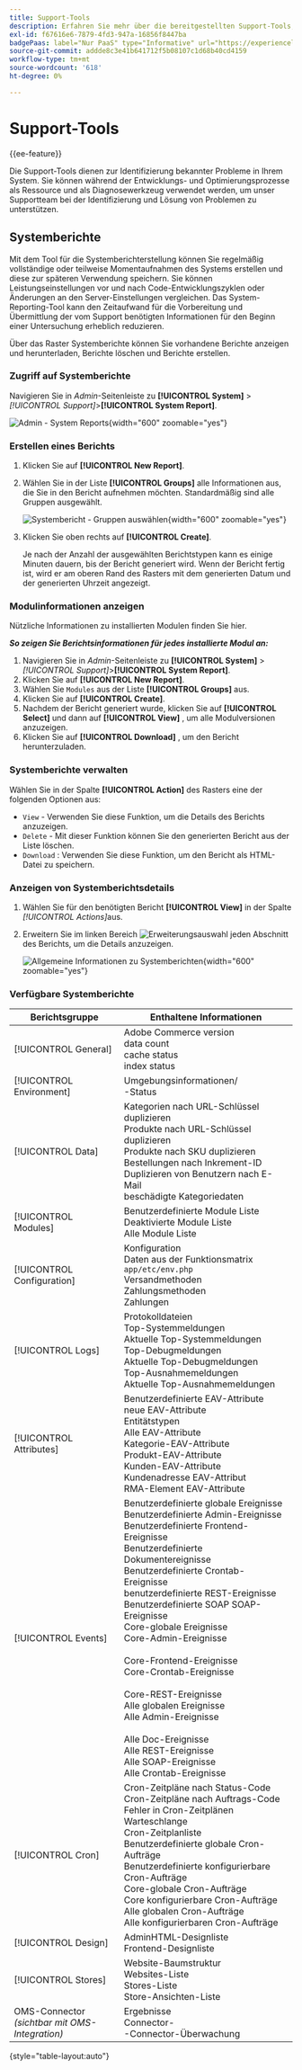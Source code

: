 ```yaml
---
title: Support-Tools
description: Erfahren Sie mehr über die bereitgestellten Support-Tools, mit denen Sie Probleme in Ihrem System identifizieren können.
exl-id: f67616e6-7879-4fd3-947a-16856f8447ba
badgePaas: label="Nur PaaS" type="Informative" url="https://experienceleague.adobe.com/de/docs/commerce/user-guides/product-solutions" tooltip="Gilt nur für Adobe Commerce in Cloud-Projekten (von Adobe verwaltete PaaS-Infrastruktur) und lokale Projekte."
source-git-commit: addde8c3e41b641712f5b08107c1d68b40cd4159
workflow-type: tm+mt
source-wordcount: '618'
ht-degree: 0%

---
```


# Support-Tools

{{ee-feature}}

Die Support-Tools dienen zur Identifizierung bekannter Probleme in Ihrem System. Sie können während der Entwicklungs- und Optimierungsprozesse als Ressource und als Diagnosewerkzeug verwendet werden, um unser Supportteam bei der Identifizierung und Lösung von Problemen zu unterstützen.

## Systemberichte

Mit dem Tool für die Systemberichterstellung können Sie regelmäßig vollständige oder teilweise Momentaufnahmen des Systems erstellen und diese zur späteren Verwendung speichern. Sie können Leistungseinstellungen vor und nach Code-Entwicklungszyklen oder Änderungen an den Server-Einstellungen vergleichen. Das System-Reporting-Tool kann den Zeitaufwand für die Vorbereitung und Übermittlung der vom Support benötigten Informationen für den Beginn einer Untersuchung erheblich reduzieren.

Über das Raster Systemberichte können Sie vorhandene Berichte anzeigen und herunterladen, Berichte löschen und Berichte erstellen.

### Zugriff auf Systemberichte

Navigieren Sie in _Admin_-Seitenleiste zu **[!UICONTROL System]** > _[!UICONTROL Support]_>**[!UICONTROL System Report]**.

![Admin - System Reports](./assets/reports.png){width="600" zoomable="yes"}

### Erstellen eines Berichts

1. Klicken Sie auf **[!UICONTROL New Report]**.

1. Wählen Sie in der Liste **[!UICONTROL Groups]** alle Informationen aus, die Sie in den Bericht aufnehmen möchten. Standardmäßig sind alle Gruppen ausgewählt.

   ![Systembericht - Gruppen auswählen](./assets/report-create.png){width="600" zoomable="yes"}

1. Klicken Sie oben rechts auf **[!UICONTROL Create]**.

   Je nach der Anzahl der ausgewählten Berichtstypen kann es einige Minuten dauern, bis der Bericht generiert wird. Wenn der Bericht fertig ist, wird er am oberen Rand des Rasters mit dem generierten Datum und der generierten Uhrzeit angezeigt.

### Modulinformationen anzeigen

Nützliche Informationen zu installierten Modulen finden Sie hier.

**_So zeigen Sie Berichtsinformationen für jedes installierte Modul an:_**

1. Navigieren Sie in _Admin_-Seitenleiste zu **[!UICONTROL System]** > _[!UICONTROL Support]_>**[!UICONTROL System Report]**.
1. Klicken Sie auf **[!UICONTROL New Report]**.
1. Wählen Sie `Modules` aus der Liste **[!UICONTROL Groups]** aus.
1. Klicken Sie auf **[!UICONTROL Create]**.
1. Nachdem der Bericht generiert wurde, klicken Sie auf **[!UICONTROL Select]** und dann auf **[!UICONTROL View]** , um alle Modulversionen anzuzeigen.
1. Klicken Sie auf **[!UICONTROL Download]** , um den Bericht herunterzuladen.

### Systemberichte verwalten

Wählen Sie in der Spalte **[!UICONTROL Action]** des Rasters eine der folgenden Optionen aus:

- `View` - Verwenden Sie diese Funktion, um die Details des Berichts anzuzeigen.
- `Delete` - Mit dieser Funktion können Sie den generierten Bericht aus der Liste löschen.
- `Download` : Verwenden Sie diese Funktion, um den Bericht als HTML-Datei zu speichern.

### Anzeigen von Systemberichtsdetails

1. Wählen Sie für den benötigten Bericht **[!UICONTROL View]** in der Spalte _[!UICONTROL Actions]_&#x200B;aus.

1. Erweitern Sie im linken Bereich ![Erweiterungsauswahl](../assets/icon-display-expand.png) jeden Abschnitt des Berichts, um die Details anzuzeigen.

   ![Allgemeine Informationen zu Systemberichten](./assets/report-information.png){width="600" zoomable="yes"}

### Verfügbare Systemberichte

| Berichtsgruppe | Enthaltene Informationen |
| ------------ | -------------------- |
| [!UICONTROL General] | Adobe Commerce version<br>data count<br>cache status<br>index status |
| [!UICONTROL Environment] | Umgebungsinformationen/<br>-Status |
| [!UICONTROL Data] | Kategorien nach URL-Schlüssel duplizieren<br> Produkte nach URL-Schlüssel duplizieren<br> Produkte nach SKU duplizieren<br> Bestellungen nach Inkrement-ID <br>Duplizieren von Benutzern nach E-Mail<br>beschädigte Kategoriedaten |
| [!UICONTROL Modules] | Benutzerdefinierte Module Liste<br>Deaktivierte Module Liste<br>Alle Module Liste |
| [!UICONTROL Configuration] | Konfiguration<br>Daten aus der Funktionsmatrix `app/etc/env.php`<br>Versandmethoden<br>Zahlungsmethoden<br>Zahlungen |
| [!UICONTROL Logs] | Protokolldateien<br>Top-Systemmeldungen<br>Aktuelle Top-Systemmeldungen<br>Top-Debugmeldungen<br>Aktuelle Top-Debugmeldungen<br>Top-Ausnahmemeldungen<br>Aktuelle Top-Ausnahmemeldungen |
| [!UICONTROL Attributes] | Benutzerdefinierte EAV-Attribute<br>neue EAV-Attribute<br>Entitätstypen<br>Alle EAV-Attribute<br>Kategorie-EAV-Attribute<br>Produkt-EAV-Attribute<br>Kunden-EAV-Attribute<br>Kundenadresse EAV-Attribut<br>RMA-Element EAV-Attribute |
| [!UICONTROL Events] | Benutzerdefinierte globale Ereignisse<br>Benutzerdefinierte Admin-Ereignisse<br>Benutzerdefinierte Frontend-Ereignisse<br>Benutzerdefinierte Dokumentereignisse<br>Benutzerdefinierte Crontab-Ereignisse<br>benutzerdefinierte REST-Ereignisse<br>Benutzerdefinierte SOAP SOAP-Ereignisse<br>Core-globale Ereignisse<br>Core-Admin-Ereignisse<br><br> Core-Frontend-Ereignisse<br>Core-Crontab-Ereignisse<br><br> Core-REST-Ereignisse<br>Alle globalen Ereignisse<br>Alle Admin-Ereignisse<br><br> Alle Doc-Ereignisse<br>Alle REST-Ereignisse<br>Alle SOAP-Ereignisse<br>Alle Crontab-Ereignisse |
| [!UICONTROL Cron] | Cron-Zeitpläne nach Status-Code<br>Cron-Zeitpläne nach Auftrags-Code<br>Fehler in Cron-Zeitplänen Warteschlange<br>Cron-Zeitplanliste<br>Benutzerdefinierte globale Cron-Aufträge<br>Benutzerdefinierte konfigurierbare Cron-Aufträge<br>Core-globale Cron-Aufträge<br>Core konfigurierbare Cron-Aufträge<br>Alle globalen Cron-Aufträge<br>Alle konfigurierbaren Cron-Aufträge |
| [!UICONTROL Design] | AdminHTML-Designliste<br>Frontend-Designliste |
| [!UICONTROL Stores] | Website-Baumstruktur<br>Websites-Liste<br>Stores-Liste<br>Store-Ansichten-Liste |
| OMS-Connector <br>_(sichtbar mit OMS-Integration)_ | Ergebnisse <br> Connector-<br>-Connector-Überwachung |

{style="table-layout:auto"}
